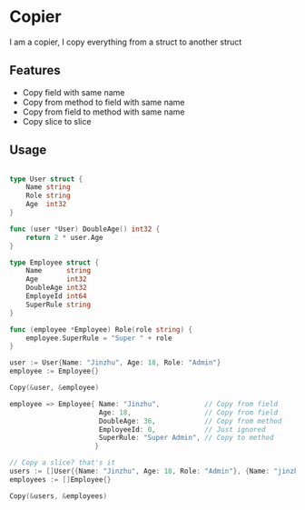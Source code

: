 # Copier

  I am a copier, I copy everything from a struct to another struct

## Features

* Copy field with same name
* Copy from method to field with same name
* Copy from field to method with same name
* Copy slice to slice

## Usage

```go

type User struct {
	Name string
	Role string
	Age  int32
}

func (user *User) DoubleAge() int32 {
	return 2 * user.Age
}

type Employee struct {
	Name      string
	Age       int32
	DoubleAge int32
	EmployeId int64
	SuperRule string
}

func (employee *Employee) Role(role string) {
	employee.SuperRule = "Super " + role
}

user := User{Name: "Jinzhu", Age: 18, Role: "Admin"}
employee := Employee{}

Copy(&user, &employee)

employee => Employee{ Name: "Jinzhu",           // Copy from field
                      Age: 18,                  // Copy from field
                      DoubleAge: 36,            // Copy from method
                      EmployeeId: 0,            // Just ignored
                      SuperRule: "Super Admin", // Copy to method
                     }

// Copy a slice? that's it
users := []User{{Name: "Jinzhu", Age: 18, Role: "Admin"}, {Name: "jinzhu 2", Age: 30, Role: "Dev"}}
employees := []Employee{}

Copy(&users, &employees)

```
